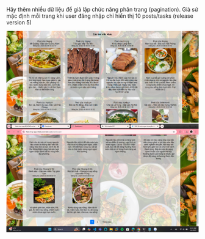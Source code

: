 Hãy thêm nhiều dữ liệu để giả lập chức năng phân trang (pagination). Giả sử mặc định 
mỗi trang khi user đăng nhập chỉ hiển thị 10 posts/tasks (release version 5) 

![alt text](image-12.png)
![alt text](image-13.png)